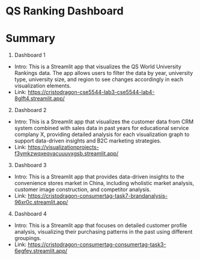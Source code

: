 # QS Ranking Dashboard

# Summary
1. Dashboard 1
- Intro: This is a Streamlit app that visualizes the QS World University Rankings data.
The app allows users to filter the data by year, university type, university size, and region to see changes accordingly in each visualization elements.
- Link: https://cristodragon-cse5544-lab3-cse5544-lab4-8glft4.streamlit.app/

2. Dashboard 2
- Intro: This is a Streamlit app that visualizes the customer data from CRM system combined with sales data in past years for educational service complany X, providing detailed analysis for each visualization graph to support data-driven insights and B2C marketing strategies.
- Link: https://visualizationprojects-f3ymkzwqxeqvacuuuvxgsb.streamlit.app/

3. Dashboard 3
- Intro: This is a Streamlit app that provides data-driven insights to the convenience stores market in China, including wholistic market analysis, customer image construction, and competitor analysis.
- Link: https://cristodragon-consumertag-task7-brandanalysis-96xr0c.streamlit.app/

4. Dashboard 4
- Intro: This is a Streamlit app that focuses on detailed customer profile analysis, visualizing their purchasing patterns in the past using different groupings.
- Link: https://cristodragon-consumertag-consumertag-task3-6egfey.streamlit.app/